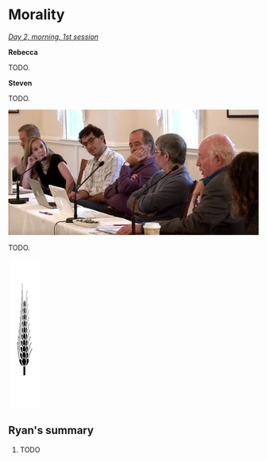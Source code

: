 Morality
================================================================================

*[Day 2, morning, 1st session](https://www.youtube.com/watch?v=ebuve4INdAU&list=PLrxfgDEc2NxYQuZ5T6CSdS8uafdh0kmDL&index=4)*

**Rebecca**

TODO.


**Steven**

TODO.

![](img/move-naturalism-around-the-table-2.jpg)

TODO.


&nbsp;![](img/section-break.png)


Ryan's summary
--------------------------------------------------------------------------------

1.  TODO


